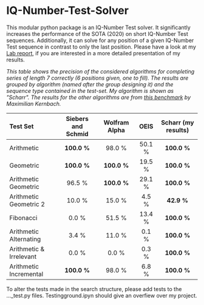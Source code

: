 # IQ-Number-Test-Solver
This modular python package is an IQ-Number Test solver.
It significantly increases the performance of the SOTA (2020) on short IQ-Number Test sequences.
Additionally, it can solve for any position of a given IQ-Number Test sequence in contrast to only the last position.
Please have a look at my [Lab report](Lab_Report__MA_INF_4306_Solving_IQ_Number_Tests-1.pdf), if you are interested in a more detailed presentation of my results.

*This table shows the precision of the considered algorithms for completing series of length 7 correctly (6 positions given, one to fill).
The results are grouped by algorithm (named after the group designing it) and the sequence type contained in the test-set.
My algorithm is shown as "Scharr".
The results for the other algorithms are from [this benchmark](https://docs.google.com/spreadsheets/d/1NY_ty8dWDzet3DcqKVGQVRHnx7_T97Cotjfbeiu2IHc/edit#gid=0) by Maximilian Kernbach.*

|Test Set | Siebers and Schmid | Wolfram Alpha | OEIS | Scharr (my results)|
|:-----|:-----:|:-----:|:-----:|:-----:|
|Arithmetic | **100.0 \%** |  98.0 \% |  50.1 \% | **100.0 \%** |
|Geometric | **100.0 \%** | **100.0 \%** |  19.5 \% | **100.0 \%** |
|Arithmetic Geometric |  96.5 \% | **100.0 \%** |  29.1 \% | **100.0 \%** |
|Arithmetic Geometric 2 |  10.0 \% |  15.0 \% |   4.5 \% |  **42.9 \%** |
|Fibonacci |   0.0 \% |  51.5 \% |  13.4 \% | **100.0 \%** |
|Arithmetic Alternating |   3.4 \% |  11.0 \% |   0.1 \% | **100.0 \%** |
|Arithmetic \& Irrelevant |   0.0 \% |   0.0 \% |   0.3 \% | **100.0 \%** |
|Arithmetic Incremental | **100.0 \%** |  98.0 \% |   6.8 \% | **100.0 \%** |


To alter the tests made in the search structure, please add tests to the ..._test.py files.
Testingground.ipyn should give an overfiew over my project.
